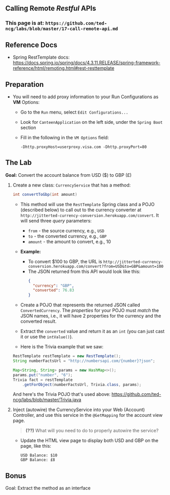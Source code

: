 ## Calling Remote *Restful* APIs

### This page is at: `https://github.com/ted-ncg/labs/blob/master/17-call-remote-api.md`

## Reference Docs

* Spring RestTemplate docs: https://docs.spring.io/spring/docs/4.3.11.RELEASE/spring-framework-reference/html/remoting.html#rest-resttemplate

## Preparation

* You will need to add proxy information to your Run Configurations as **VM** Options:

   * Go to the `Run` menu, select `Edit Configurations...`
   * Look for `CanteenApplication` on the left side, under the `Spring Boot` section
   * Fill in the following in the `VM Options` field:

     `-Dhttp.proxyHost=userproxy.visa.com -Dhttp.proxyPort=80`


## The Lab

**Goal:** Convert the account balance from USD ($) to GBP (£)

1. Create a new class: `CurrencyService` that has a method:

    ```java
    int convertToGbp(int amount)
    ```

   * This method will use the `RestTemplate` Spring class and a POJO (described below) to call out to the currency converter at `http://jitterted-currency-conversion.herokuapp.com/convert`.
     It will send three *query* parameters:
       * `from` - the source currency, e.g., `USD`
       * `to` - the converted currency, e.g., `GBP`
       * `amount` - the amount to convert, e.g., 10
   * **Example:**
       * To convert $100 to GBP, the URL is `http://jitterted-currency-conversion.herokuapp.com/convert?from=USD&to=GBP&amount=100`
       * The JSON returned from this API would look like this:
          ```json
          {
            "currency": "GBP",
            "converted": 76.83
          }
          ```
   * Create a POJO that represents the returned JSON called `ConvertedCurrency`. 
     The *properties* for your POJO must *match* the JSON names, i.e., it will have 2 properties for the currency and the converted result.
   
   * Extract the `converted` value and return it as an `int` (you can just cast it or use the `intValue()`).

   * Here is the Trivia example that we saw:
   
    ```java
    RestTemplate restTemplate = new RestTemplate();
    String numberFactsUrl = "http://numbersapi.com/{number}?json";

    Map<String, String> params = new HashMap<>();
    params.put("number", "6");
    Trivia fact = restTemplate
        .getForObject(numberFactsUrl, Trivia.class, params);
    ```

    And here's the Trivia POJO that's used above: https://github.com/ted-ncg/labs/blob/master/Trivia.java
    
1. Inject (autowire) the CurrencyService into your Web (Account) Controller, and use this service in the `@GetMapping` for the account view page.

   > **(??)** What will you need to do to properly autowire the service?

   * Update the HTML view page to display both USD and GBP on the page, like this:
     ```
     USD Balance: $10
     GBP Balance: £8
     ```

## Bonus

Goal: Extract the method as an interface